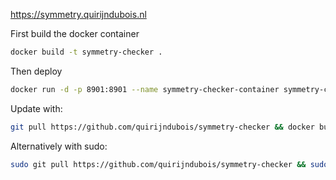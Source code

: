 https://symmetry.quirijndubois.nl

First build the docker container
```bash
docker build -t symmetry-checker .
```
Then deploy
```bash
docker run -d -p 8901:8901 --name symmetry-checker-container symmetry-checker
```
Update with:
```bash
git pull https://github.com/quirijndubois/symmetry-checker && docker build -t symmetry-checker . && docker container rm symmetry-checker-container && docker run -d -p 8901:8901 --name symmetry-checker-container symmetry-checker
```
Alternatively with sudo:
```bash
sudo git pull https://github.com/quirijndubois/symmetry-checker && sudo docker build -t symmetry-checker . && sudo docker container rm -f symmetry-checker-container && sudo docker run -d -p 8901:8901 --name symmetry-checker-container symmetry-checker
```
